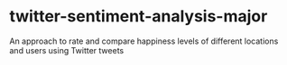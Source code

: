 twitter-sentiment-analysis-major
================================

An approach to rate and compare happiness levels of different locations and users using Twitter tweets
